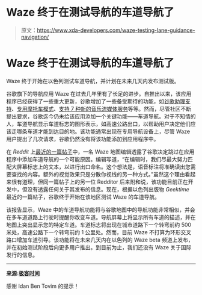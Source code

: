 # Waze 终于在测试导航的车道导航了

> 原文：<https://www.xda-developers.com/waze-testing-lane-guidance-navigation/>

# Waze 终于在测试导航的车道导航了

Waze 终于开始在以色列测试车道导航，并计划在未来几天内发布测试版。

谷歌旗下的导航应用 Waze 在过去几年里有了长足的进步。自推出以来，该应用程序已经获得了一些重大更新，谷歌增加了一些备受期待的功能，如[谷歌助理支持](https://www.xda-developers.com/waze-google-assistant-integration/)、[专用摩托车模式](https://www.xda-developers.com/waze-update-motorcycle-hotword-carpool/)、[支持 7 种新的音乐流媒体服务](https://www.xda-developers.com/waze-7-new-streaming-services/)等等。然而，尽管社区不断提出要求，谷歌迄今仍未给该应用添加一个关键功能——车道导航。对于不知情的人，车道导航显示车道标志的图形表示，如高速公路出口，以帮助用户决定他们应该走哪条车道才能到达目的地。该功能通常出现在专用导航设备上，尽管 Waze 用户提出了几次请求，谷歌仍然没有将该功能添加到应用程序中。

在 *Reddit* 上[最近的一篇帖子](https://www.reddit.com/r/waze/comments/fzb7kb/i_would_love_for_waze_to_add_visualizing_real/)中，一名 Waze 地图编辑透露了谷歌决定跳过在应用程序中添加车道导航的一个可能原因。编辑写道，“在编辑时，我们尽最大努力匹配大屏幕标志上的文本，以进行出口命名。这个想法是，语音标注将准确读出您需要查找的内容。额外的视觉效果只是分散你视线的另一种方式。”虽然这个理由看起来很有道理，但同一篇帖子上的另一位 Redditor 后来附和说，该功能目前正在开发中，但没有透露任何关于其发布的信息。现在，根据以色列出版物 *Geektime* 最近的一篇帖子，谷歌终于开始在该地区测试 Waze 的车道导航。

该报告显示，Waze 中的车道导航功能将与谷歌地图中的导航功能非常相似，并会在多车道道路上行驶时提醒你改变车道。导航屏幕上将显示所有车道的描述，并在地图上突出显示您的特定车道。车道标志将出现在城市道路下一个转弯前约 500 米处，高速公路下一个转弯前约 1 公里处。然而，目前 Waze 不打算为环形交叉路口增加车道引导。该功能将在未来几天内在以色列的 Waze beta 频道上发布，并在初始测试阶段后向更多用户推出。到目前为止，我们还没有 Waze 关于国际发行的信息。

* * *

**来源:[极客时间](https://www.geektime.co.il/waze-lane-guidance-first-look/)**

感谢 Idan Ben Tovim 的提示！